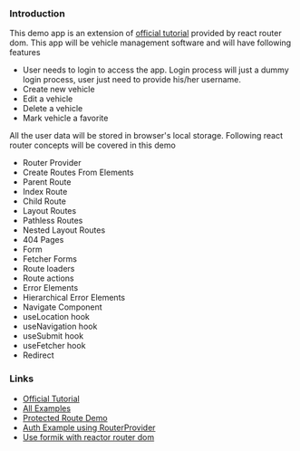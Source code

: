 ### Introduction

This demo app is an extension of [official tutorial](https://reactrouter.com/en/main/start/tutorial) provided by react router dom. This app will be vehicle management software and will have following features

- User needs to login to access the app. Login process will just a dummy login process, user just need to provide his/her username.
- Create new vehicle
- Edit a vehicle
- Delete a vehicle
- Mark vehicle a favorite

All the user data will be stored in browser's local storage. Following react router concepts will be covered in this demo

- Router Provider
- Create Routes From Elements
- Parent Route
- Index Route
- Child Route
- Layout Routes
- Pathless Routes
- Nested Layout Routes
- 404 Pages
- Form
- Fetcher Forms
- Route loaders
- Route actions
- Error Elements
- Hierarchical Error Elements
- Navigate Component
- useLocation hook
- useNavigation hook
- useSubmit hook
- useFetcher hook
- Redirect

### Links

- [Official Tutorial](https://reactrouter.com/en/main/start/tutorial)
- [All Examples](https://github.com/remix-run/react-router/tree/dev/examples)
- [Protected Route Demo](https://github.com/remix-run/react-router/tree/dev/examples/auth)
- [Auth Example using RouterProvider](https://github.com/remix-run/react-router/tree/dev/examples/auth-router-provider)
- [Use formik with reactor router dom](https://edwardsmoses.com/form-validation-with-react-router-v6)
